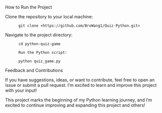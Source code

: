 How to Run the Project

Clone the repository to your local machine:

          git clone <https://github.com/BroWang1/Quiz-Python.git>

Navigate to the project directory:

          cd python-quiz-game

          Run the Python script:

          python quiz_game.py



Feedback and Contributions

If you have suggestions, ideas, or want to contribute, feel free to open an issue or submit a pull request. I’m excited to learn and improve this project with your input!

This project marks the beginning of my Python learning journey, and I’m excited to continue improving and expanding this project and others!
